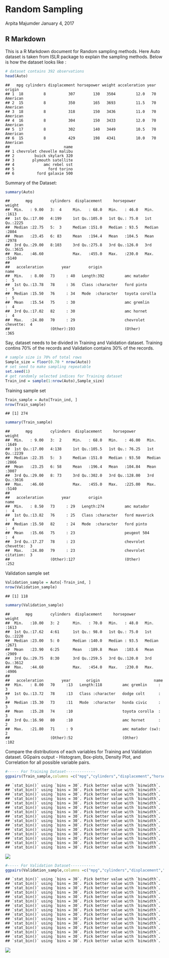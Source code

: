 Random Sampling
================
Arpita Majumder
January 4, 2017

R Markdown
----------

This is a R Markdown document for Random sampling methods. Here Auto dataset is taken from ISLR package to explain the sampling methods. Below is how the dataset looks like :

``` r
# dataset contains 392 observations
head(Auto)
```

    ##   mpg cylinders displacement horsepower weight acceleration year   origin
    ## 1  18         8          307        130   3504         12.0   70 American
    ## 2  15         8          350        165   3693         11.5   70 American
    ## 3  18         8          318        150   3436         11.0   70 American
    ## 4  16         8          304        150   3433         12.0   70 American
    ## 5  17         8          302        140   3449         10.5   70 American
    ## 6  15         8          429        198   4341         10.0   70 American
    ##                        name
    ## 1 chevrolet chevelle malibu
    ## 2         buick skylark 320
    ## 3        plymouth satellite
    ## 4             amc rebel sst
    ## 5               ford torino
    ## 6          ford galaxie 500

Summary of the Dataset:

``` r
summary(Auto)
```

    ##       mpg        cylinders  displacement     horsepower        weight    
    ##  Min.   : 9.00   3:  4     Min.   : 68.0   Min.   : 46.0   Min.   :1613  
    ##  1st Qu.:17.00   4:199     1st Qu.:105.0   1st Qu.: 75.0   1st Qu.:2225  
    ##  Median :22.75   5:  3     Median :151.0   Median : 93.5   Median :2804  
    ##  Mean   :23.45   6: 83     Mean   :194.4   Mean   :104.5   Mean   :2978  
    ##  3rd Qu.:29.00   8:103     3rd Qu.:275.8   3rd Qu.:126.0   3rd Qu.:3615  
    ##  Max.   :46.60             Max.   :455.0   Max.   :230.0   Max.   :5140  
    ##                                                                          
    ##   acceleration        year        origin                          name    
    ##  Min.   : 8.00   73     : 40   Length:392         amc matador       :  5  
    ##  1st Qu.:13.78   78     : 36   Class :character   ford pinto        :  5  
    ##  Median :15.50   76     : 34   Mode  :character   toyota corolla    :  5  
    ##  Mean   :15.54   75     : 30                      amc gremlin       :  4  
    ##  3rd Qu.:17.02   82     : 30                      amc hornet        :  4  
    ##  Max.   :24.80   70     : 29                      chevrolet chevette:  4  
    ##                  (Other):193                      (Other)           :365

Say, dataset needs to be divided in Training and Validation dataset. Training contins 70% of the records and Validation contains 30% of the records.

``` r
# sample size is 70% of total rows
Sample_size = floor(0.70 * nrow(Auto))
# set seed to make sampling repeatable
set.seed(1)
# get randomly selected indices for Training dataset
Train_ind = sample(1:nrow(Auto),Sample_size)
```

Training sample set

``` r
Train_sample = Auto[Train_ind, ]
nrow(Train_sample)
```

    ## [1] 274

``` r
summary(Train_sample)
```

    ##       mpg        cylinders  displacement     horsepower         weight    
    ##  Min.   : 9.00   3:  2     Min.   : 68.0   Min.   : 46.00   Min.   :1649  
    ##  1st Qu.:17.00   4:138     1st Qu.:105.5   1st Qu.: 76.25   1st Qu.:2239  
    ##  Median :22.35   5:  3     Median :151.0   Median : 93.50   Median :2866  
    ##  Mean   :23.25   6: 58     Mean   :196.4   Mean   :104.84   Mean   :3007  
    ##  3rd Qu.:29.00   8: 73     3rd Qu.:302.0   3rd Qu.:128.00   3rd Qu.:3616  
    ##  Max.   :46.60             Max.   :455.0   Max.   :225.00   Max.   :5140  
    ##                                                                           
    ##   acceleration        year        origin                          name    
    ##  Min.   : 8.50   73     : 29   Length:274         amc matador       :  4  
    ##  1st Qu.:13.82   76     : 25   Class :character   ford maverick     :  4  
    ##  Median :15.50   82     : 24   Mode  :character   ford pinto        :  4  
    ##  Mean   :15.66   75     : 23                      peugeot 504       :  4  
    ##  3rd Qu.:17.27   78     : 23                      chevrolet chevette:  3  
    ##  Max.   :24.80   79     : 23                      chevrolet citation:  3  
    ##                  (Other):127                      (Other)           :252

Validation sample set

``` r
Validation_sample = Auto[-Train_ind, ]
nrow(Validation_sample)
```

    ## [1] 118

``` r
summary(Validation_sample)
```

    ##       mpg        cylinders  displacement     horsepower        weight    
    ##  Min.   :10.00   3: 2      Min.   : 70.0   Min.   : 48.0   Min.   :1613  
    ##  1st Qu.:17.62   4:61      1st Qu.: 98.0   1st Qu.: 75.0   1st Qu.:2220  
    ##  Median :23.00   5: 0      Median :140.0   Median : 93.5   Median :2671  
    ##  Mean   :23.90   6:25      Mean   :189.8   Mean   :103.6   Mean   :2909  
    ##  3rd Qu.:29.75   8:30      3rd Qu.:259.5   3rd Qu.:120.0   3rd Qu.:3612  
    ##  Max.   :44.60             Max.   :454.0   Max.   :230.0   Max.   :4906  
    ##                                                                          
    ##   acceleration        year       origin                        name    
    ##  Min.   : 8.00   70     :13   Length:118         amc gremlin     :  3  
    ##  1st Qu.:13.72   78     :13   Class :character   dodge colt      :  3  
    ##  Median :15.30   73     :11   Mode  :character   honda civic     :  3  
    ##  Mean   :15.28   74     :10                      toyota corolla  :  3  
    ##  3rd Qu.:16.90   80     :10                      amc hornet      :  2  
    ##  Max.   :21.80   71     : 9                      amc matador (sw):  2  
    ##                  (Other):52                      (Other)         :102

Compare the distributions of each variables for Training and Validation dataset. GGpairs output - Histogram, Box-plots, Density Plot, and Correlation for all possible variable pairs.

``` r
#----- For Training Dataset-------------
ggpairs(Train_sample,columns =c("mpg","cylinders","displacement","horsepower","weight","acceleration","origin","year") )
```

    ## `stat_bin()` using `bins = 30`. Pick better value with `binwidth`.
    ## `stat_bin()` using `bins = 30`. Pick better value with `binwidth`.
    ## `stat_bin()` using `bins = 30`. Pick better value with `binwidth`.
    ## `stat_bin()` using `bins = 30`. Pick better value with `binwidth`.
    ## `stat_bin()` using `bins = 30`. Pick better value with `binwidth`.
    ## `stat_bin()` using `bins = 30`. Pick better value with `binwidth`.
    ## `stat_bin()` using `bins = 30`. Pick better value with `binwidth`.
    ## `stat_bin()` using `bins = 30`. Pick better value with `binwidth`.
    ## `stat_bin()` using `bins = 30`. Pick better value with `binwidth`.
    ## `stat_bin()` using `bins = 30`. Pick better value with `binwidth`.
    ## `stat_bin()` using `bins = 30`. Pick better value with `binwidth`.
    ## `stat_bin()` using `bins = 30`. Pick better value with `binwidth`.
    ## `stat_bin()` using `bins = 30`. Pick better value with `binwidth`.
    ## `stat_bin()` using `bins = 30`. Pick better value with `binwidth`.
    ## `stat_bin()` using `bins = 30`. Pick better value with `binwidth`.

![](Random_Sample_files/figure-markdown_github/unnamed-chunk-6-1.png)

``` r
#----- For Validation Dataset-----------
ggpairs(Validation_sample,columns =c("mpg","cylinders","displacement","horsepower","weight","acceleration","origin","year") )
```

    ## `stat_bin()` using `bins = 30`. Pick better value with `binwidth`.
    ## `stat_bin()` using `bins = 30`. Pick better value with `binwidth`.
    ## `stat_bin()` using `bins = 30`. Pick better value with `binwidth`.
    ## `stat_bin()` using `bins = 30`. Pick better value with `binwidth`.
    ## `stat_bin()` using `bins = 30`. Pick better value with `binwidth`.
    ## `stat_bin()` using `bins = 30`. Pick better value with `binwidth`.
    ## `stat_bin()` using `bins = 30`. Pick better value with `binwidth`.
    ## `stat_bin()` using `bins = 30`. Pick better value with `binwidth`.
    ## `stat_bin()` using `bins = 30`. Pick better value with `binwidth`.
    ## `stat_bin()` using `bins = 30`. Pick better value with `binwidth`.
    ## `stat_bin()` using `bins = 30`. Pick better value with `binwidth`.
    ## `stat_bin()` using `bins = 30`. Pick better value with `binwidth`.
    ## `stat_bin()` using `bins = 30`. Pick better value with `binwidth`.
    ## `stat_bin()` using `bins = 30`. Pick better value with `binwidth`.
    ## `stat_bin()` using `bins = 30`. Pick better value with `binwidth`.

![](Random_Sample_files/figure-markdown_github/unnamed-chunk-6-2.png)
